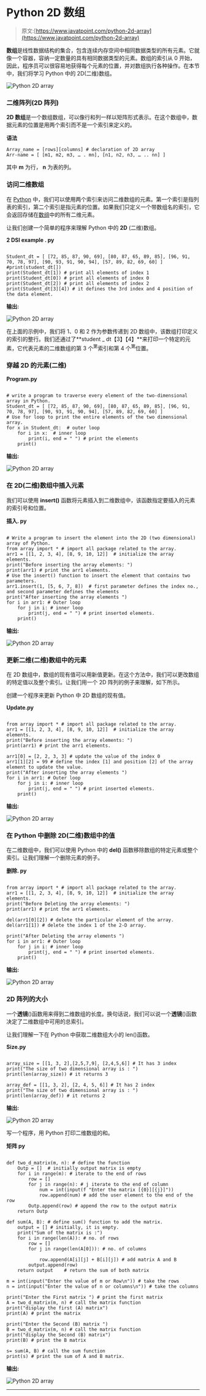 # Python 2D 数组

> 原文:[https://www.javatpoint.com/python-2d-array](https://www.javatpoint.com/python-2d-array)

**数组**是线性数据结构的集合，包含连续内存空间中相同数据类型的所有元素。它就像一个容器，容纳一定数量的具有相同数据类型的元素。数组的索引从 0 开始，因此，程序员可以很容易地获得每个元素的位置，并对数组执行各种操作。在本节中，我们将学习 Python 中的 2D(二维)数组。

![Python 2D array](../Images/ee13fc5c888670fc554c5b9e17e0a0a2.png)

### 二维阵列(2D 阵列)

**2D 数组**是一个数组数组，可以像行和列一样以矩阵形式表示。在这个数组中，数据元素的位置是用两个索引而不是一个索引来定义的。

**语法**

```
Array_name = [rows][columns] # declaration of 2D array
Arr-name = [ [m1, m2, m3, … . mn], [n1, n2, n3, … .. nn] ]

```

其中 **m** 为行， **n** 为表的列。

### 访问二维数组

在 [Python](https://www.javatpoint.com/python-tutorial) 中，我们可以使用两个索引来访问二维数组的元素。第一个索引是指列表的索引，第二个索引是指元素的位置。如果我们只定义一个带数组名的索引，它会返回存储在[数组](https://www.javatpoint.com/python-arrays)中的所有二维元素。

让我们创建一个简单的程序来理解 Python 中的 **2D** (二维)数组。

**2 DSI example . py**

```

Student_dt = [ [72, 85, 87, 90, 69], [80, 87, 65, 89, 85], [96, 91, 70, 78, 97], [90, 93, 91, 90, 94], [57, 89, 82, 69, 60] ]
#print(student_dt[])
print(Student_dt[1]) # print all elements of index 1
print(Student_dt[0]) # print all elements of index 0
print(Student_dt[2]) # print all elements of index 2
print(Student_dt[3][4]) # it defines the 3rd index and 4 position of the data element.

```

**输出:**

![Python 2D array](../Images/bb118714a159d29bbb0b3c93250f74df.png)

在上面的示例中，我们将 1、0 和 2 作为参数传递到 2D 数组中，该数组打印定义的索引的整行。我们还通过了**student _ dt【3】【4】**来打印一个特定的元素，它代表元素的二维数组的第 3 个<sup>第</sup>索引和第 4 个<sup>第</sup>位置。

### 穿越 2D 的元素(二维)

**Program.py**

```

# write a program to traverse every element of the two-dimensional array in Python.
Student_dt = [ [72, 85, 87, 90, 69], [80, 87, 65, 89, 85], [96, 91, 70, 78, 97], [90, 93, 91, 90, 94], [57, 89, 82, 69, 60] ]
# Use for loop to print the entire elements of the two dimensional array.
for x in Student_dt:  # outer loop
    for i in x:  # inner loop
        print(i, end = " ") # print the elements
    print()

```

**输出:**

![Python 2D array](../Images/79d2ed2a35cadc210676ec2f7199d897.png)

### 在 2D(二维)数组中插入元素

我们可以使用 **insert()** 函数将元素插入到二维数组中，该函数指定要插入的元素的索引号和位置。

**插入. py**

```

# Write a program to insert the element into the 2D (two dimensional) array of Python.
from array import * # import all package related to the array.
arr1 = [[1, 2, 3, 4], [8, 9, 10, 12]]  # initialize the array elements.
print("Before inserting the array elements: ")
print(arr1) # print the arr1 elements.
# Use the insert() function to insert the element that contains two parameters.
arr1.insert(1, [5, 6, 7, 8])  # first parameter defines the index no., and second parameter defines the elements
print("After inserting the array elements ")
for i in arr1: # Outer loop
    for j in i: # inner loop
        print(j, end = " ") # print inserted elements.
    print()    

```

**输出:**

![Python 2D array](../Images/dfa083a6f1b29a0363c7b971c0f43dd8.png)

### 更新二维(二维)数组中的元素

在 2D 数组中，数组的现有值可以用新值更新。在这个方法中，我们可以更改数组的特定值以及整个索引。让我们用一个 2D 阵列的例子来理解，如下所示。

创建一个程序来更新 Python 中 2D 数组的现有值。

**Update.py**

```

from array import * # import all package related to the array.
arr1 = [[1, 2, 3, 4], [8, 9, 10, 12]]  # initialize the array elements.
print("Before inserting the array elements: ")
print(arr1) # print the arr1 elements.

arr1[0] = [2, 2, 3, 3] # update the value of the index 0
arr1[1][2] = 99 # define the index [1] and position [2] of the array element to update the value.
print("After inserting the array elements ")
for i in arr1: # Outer loop
    for j in i: # inner loop
        print(j, end = " ") # print inserted elements.
    print() 

```

**输出:**

![Python 2D array](../Images/a62941851f6f3cddbe817287c85b161f.png)

### 在 Python 中删除 2D(二维)数组中的值

在二维数组中，我们可以使用 Python 中的 **del()** 函数移除数组的特定元素或整个索引。让我们理解一个删除元素的例子。

**删除. py**

```

from array import * # import all package related to the array.
arr1 = [[1, 2, 3, 4], [8, 9, 10, 12]]  # initialize the array elements.
print("Before Deleting the array elements: ")
print(arr1) # print the arr1 elements.

del(arr1[0][2]) # delete the particular element of the array.
del(arr1[1]) # delete the index 1 of the 2-D array.

print("After Deleting the array elements ")
for i in arr1: # Outer loop
    for j in i: # inner loop
        print(j, end = " ") # print inserted elements.
    print()    

```

**输出:**

![Python 2D array](../Images/ce1a81c4e33de3c4a2b58769372a213c.png)

### 2D 阵列的大小

一个**透镜**()函数用来得到二维数组的长度。换句话说，我们可以说一个**透镜**()函数决定了二维数组中可用的总索引。

让我们理解一下在 Python 中获取二维数组大小的 len()函数。

**Size.py**

```

array_size = [[1, 3, 2],[2,5,7,9], [2,4,5,6]] # It has 3 index
print("The size of two dimensional array is : ")
print(len(array_size)) # it returns 3 

array_def = [[1, 3, 2], [2, 4, 5, 6]] # It has 2 index
print("The size of two dimensional array is : ")
print(len(array_def)) # it returns 2

```

**输出:**

![Python 2D array](../Images/85f9334c15cf276157abc2058d7febcc.png)

写一个程序，用 Python 打印二维数组的和。

**矩阵 py**

```

def two_d_matrix(m, n): # define the function
    Outp = []  # initially output matrix is empty
    for i in range(m): # iterate to the end of rows
        row = []
        for j in range(n): # j iterate to the end of column
            num = int(input(f "Enter the matrix [{0}][{j}]"))
            row.append(num) # add the user element to the end of the row
        Outp.append(row) # append the row to the output matrix
    return Outp    

def sum(A, B): # define sum() function to add the matrix.
    output = [] # initially, it is empty.
    print("Sum of the matrix is :")
    for i in range(len(A)): # no. of rows
        row = []
        for j in range(len(A[0])): # no. of columns

            row.append(A[i][j] + B[i][j]) # add matrix A and B
        output.append(row)
    return output    # return the sum of both matrix

m = int(input("Enter the value of m or Row\n")) # take the rows
n = int(input("Enter the value of n or columns\n")) # take the columns

print("Enter the First matrix ") # print the first matrix
A = two_d_matrix(m, n) # call the matrix function
print("display the first (A) matrix")
print(A) # print the matrix

print("Enter the Second (B) matrix ")
B = two_d_matrix(m, n) # call the matrix function
print("display the Second (B) matrix")
print(B) # print the B matrix

s= sum(A, B) # call the sum function
print(s) # print the sum of A and B matrix.

```

**输出:**

![Python 2D array](../Images/a3305cec03140c21dc190efcc21e163c.png)

* * *
